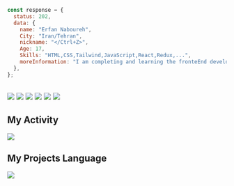```javascript 
const response = {
  status: 202,
  data: {
    name: "Erfan Naboureh",
    City: "Iran/Tehran",
    nickname: "</Ctrl+Z>",
    Age: 17,
    Skills: "HTML,CSS,Tailwind,JavaScript,React,Redux,...",
    moreInformation: "I am completing and learning the fronteEnd development"
  },
};
```
![](https://img.shields.io/badge/HTML5-E34F26?style=for-the-badge&logo=html5&logoColor=white) ![](https://img.shields.io/badge/CSS3-1572B6?style=for-the-badge&logo=css3&logoColor=white) ![](https://img.shields.io/badge/Tailwind_CSS-38B2AC?style=for-the-badge&logo=tailwind-css&logoColor=white) ![](https://img.shields.io/badge/JavaScript-323330?style=for-the-badge&logo=javascript&logoColor=F7DF1E) ![](https://img.shields.io/badge/React-20232A?style=for-the-badge&logo=react&logoColor=61DAFB) ![](https://img.shields.io/badge/Redux-593D88?style=for-the-badge&logo=redux&logoColor=white)
---

## My Activity
<img src="https://github-readme-stats.vercel.app/api?username=ERFAN7255&show_icons=true&theme=radical"/>

## My Projects Language
<img src="https://github-readme-stats.vercel.app/api/top-langs/?username=ERFAN7255&Demo"/>

